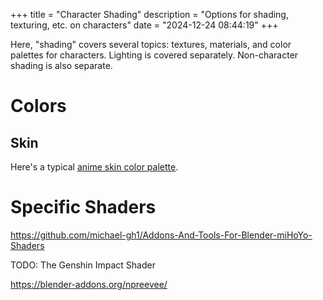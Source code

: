 +++
title = "Character Shading"
description = "Options for shading, texturing, etc. on characters"
date = "2024-12-24 08:44:19"
+++

Here, "shading" covers several topics: textures, materials, and color palettes for characters. Lighting is covered separately. Non-character shading is also separate.

<!-- more -->

# Colors

## Skin

Here's a typical [anime skin color palette](https://www.color-hex.com/color-palette/4778).

# Specific Shaders

https://github.com/michael-gh1/Addons-And-Tools-For-Blender-miHoYo-Shaders

TODO: The Genshin Impact Shader

https://blender-addons.org/npreevee/